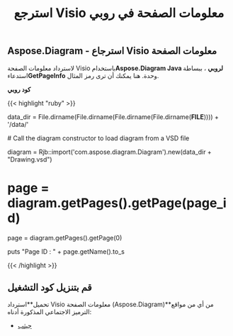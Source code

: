 ﻿---
title: استرجع Visio معلومات الصفحة في روبي
type: docs
weight: 30
url: /ar/java/retrieve-visio-page-information-in-ruby/
---
## **Aspose.Diagram - استرجاع Visio معلومات الصفحة**
 لاسترداد معلومات الصفحة Visio باستخدام**Aspose.Diagram Java لروبي** ، ببساطة استدعاء**GetPageInfo** وحدة. هنا يمكنك أن ترى رمز المثال.

**كود روبي**

{{< highlight "ruby" >}}

 data_dir = File.dirname(File.dirname(File.dirname(File.dirname(__FILE__)))) + '/data/'

\# Call the diagram constructor to load diagram from a VSD file

diagram = Rjb::import('com.aspose.diagram.Diagram').new(data_dir + "Drawing.vsd")

# page = diagram.getPages().getPage(page_id)

page = diagram.getPages().getPage(0)

puts "Page ID : " + page.getName().to_s

{{< /highlight >}}
## **قم بتنزيل كود التشغيل**
 تحميل**استرداد Visio معلومات الصفحة (Aspose.Diagram)**من أي من مواقع الترميز الاجتماعي المذكورة أدناه:

- [جيثب](https://github.com/asposediagram/Aspose.Diagram-for-Java/blob/master/Plugins/Aspose_Diagram_Java_for_Ruby/lib/asposediagramjava/Pages/getpageinfo.rb)
